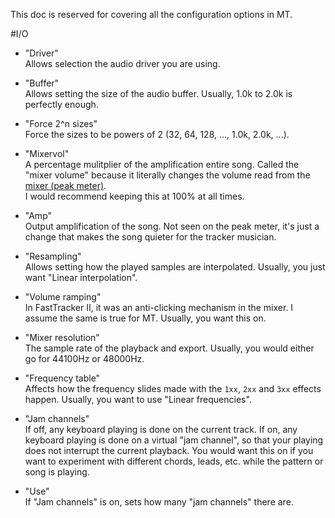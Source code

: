This doc is reserved for covering all the configuration options in MT.

#I/O

- "Driver"<br>
Allows selection the audio driver you are using.

- "Buffer"<br>
Allows setting the size of the audio buffer.
Usually, 1.0k to 2.0k is perfectly enough.

- "Force 2^n sizes"<br>
Force the sizes to be powers of 2 (32, 64, 128, ..., 1.0k, 2.0k, ...).

- "Mixervol"<br>
A percentage mulitplier of the amplification entire song.
Called the "mixer volume" because it literally changes the volume read from the
[mixer (peak meter)](./ui.md#song-title-length-and-peak-window--common-mt-options-toggle-window).<br>
I would recommend keeping this at 100% at all times.

- "Amp"<br>
Output amplification of the song.
Not seen on the peak meter, it's just a change that makes the song quieter for the tracker musician.

- "Resampling"<br>
Allows setting how the played samples are interpolated.
Usually, you just want "Linear interpolation".

- "Volume ramping"<br>
In FastTracker II, it was an anti-clicking mechanism in the mixer.
I assume the same is true for MT.
Usually, you want this on.

- "Mixer resolution"<br>
The sample rate of the playback and export.
Usually, you would either go for 44100Hz or 48000Hz.

- "Frequency table"<br>
Affects how the frequency slides made with the `1xx`, `2xx` and `3xx` effects happen.
Usually, you want to use "Linear frequencies".

- "Jam channels"<br>
If off, any keyboard playing is done on the current track.
If on, any keyboard playing is done on a virtual "jam channel",
so that your playing does not interrupt the current playback.
You would want this on if you want to experiment with different chords, leads, etc. while the pattern or song is playing.

- "Use"<br>
If "Jam channels" is on, sets how many "jam channels" there are.
